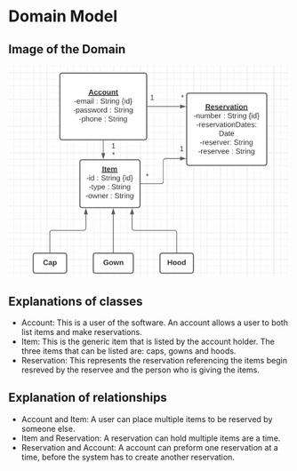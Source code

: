 # Domain Model
## Image of the Domain
![picture of domain model](DomainModelV1.png)


## Explanations of classes
* Account: This is a user of the software.  An account allows a user to both list items and make reservations.
* Item: This is the generic item that is listed by the account holder.  The three items that can be listed are: caps, gowns and hoods.
* Reservation: This represents the reservation referencing the items begin resreved by the reservee and the person who is giving the items.

## Explanation of relationships
* Account and Item: A user can place multiple items to be reserved by someone else.
* Item and Reservation: A reservation can hold multiple items are a time.
* Reservation and Account: A account can preform one reservation at a time, before the system has to create another reservation.